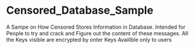# Censored_Database_Sample
A Sampe on How Censored Stores Information in Database. Intended for People to try and crack and Figure out the content of these messages. All the Keys visible are encrypted by onter Keys Availible only to users
